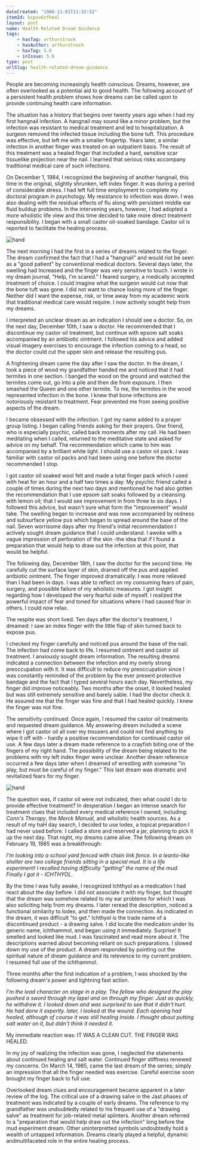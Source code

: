 ```yaml
---
dateCreated: "1986-11-01T11:32:52"
itemId: bcpov6zfheal
layout: post
name: Health Related Dream Guidance
tags:
    - hasTag: arthurstrock
    - hasAuthor: arthurstrock
    - hasTag: 5.6
    - inIssue: 5.6
type: post
urlSlug: health-related-dream-guidance
---
```


People are becoming increasingly health conscious. Dreams, however, are often overlooked as a potential aid to good health. The following account of a persistent health problem shows how dreams can be called upon to provide continuing health care information.

The situation has a history that begins over twenty years ago when I had my first hangnail infection. A hangnail may sound like a minor problem, but the infection was resistant to medical treatment and led to hospitalization. A surgeon removed the infected tissue including the bone tuft. This procedure was effective, but left me with a smaller fingertip. Years later, a similar infection in another finger was treated on an outpatient basis. The result of this treatment was a healed finger that included a hard, sensitive scar tissuelike projection near the nail. I learned that serious risks accompany traditional medical care of such infections.

On December 1, 1984, I recognized the beginning of another hangnail, this time in the original, slightly shrunken, left index finger. It was during a period of considerable stress. I had left full time employment to complete my doctoral program in psychology. My resistance to infection was down. I was also dealing with the residual effects of flu along with persistent middle ear fluid buildup problems. In the intervening years, however, I had adopted a more wholistic life view and this time decided to take more direct treatment responsibility. I began with a small castor oil-soaked bandage. Castor oil is reported to facilitate the healing process.

![hand](../images/5.6-strock-1.jpg)

The next morning I had the first in a series of dreams related to the finger. The dream confirmed the fact that I had a "hangnail" and would riot be seen as a "good patient" by conventional medical doctors. Several days later, the swelling had Increased and the finger was very sensitive to touch. I wrote in my dream journal, "Help, I'm scared." I feared surgery, a medically accepted treatment of choice. I could imagine what the surgeon would cut now that the bone tuft was gone. I did not want to chance losing more of the finger. Neither did I want the expense, risk, or time away from my academic work that traditional medical care would require. I now actively sought help from my dreams.

I interpreted an unclear dream as an indication I should see a doctor. So, on the next day, December 10th, I saw a doctor. He recommended that I discontinue my castor oil treatment, but continue with epsom salt soaks accompanied by an antibiotic ointment. I followed his advice and added visual imagery exercises to encourage the infection coming to a head, so the doctor could cut the upper skin and release the resulting pus.

A frightening dream came the day after I saw the doctor. In the dream, I took a piece of wood my grandfather handed me and noticed that it had termites in one section. I banged the wood on the ground and watched the termites come out, go Into a pile and then die from exposure. I then smashed the Queen and one other termite. To me, the termites in the wood represented infection in the bone. I knew that bone infections are notoriously resistant to treatment. Fear prevented me from seeing positive aspects of the dream.

I became obsessed with the infection. I got my name added to a prayer group listing. I began calling friends asking for their prayers. One friend, who is especially psychic, called back moments after my call. He had been meditating when I called, returned to the meditative state and asked for advice on my behalf. The recommendation which came to him was accompanied by a brilliant white light. I should use a castor oil pack. I was familiar with castor oil packs and had been using one before the doctor recommended I stop.

I got castor oil soaked wool felt and made a total finger pack which I used with heat for an hour and a half two times a day. My psychic friend called a couple of times during the next two days and mentioned he had also gotten the recommendation that I use epsom salt soaks followed by a cleansing with lemon oil; that I would see improvement in from three to six days. I followed this advice, but wasn't sure what form the "improvement" would take. The swelling began to increase and was now accompanied by redness and subsurface yellow pus which began to spread around the base of the nail. Seven worrisome days after my friend's initial recommendation I actively sought dream guidance that I could understand. I awoke with a vague impression of perforation of the skin -the idea that if I found a preparation that would help to draw out the infection at this point, that would be helpful.

The following day, December 18th, I saw the doctor for the second time. He carefully cut the surface layer of skin, drained off the pus and applied antbiotic ointment. The finger improved dramatically. I was more relieved than I had been in days. I was able to reflect on my consuming fears of pain, surgery, and possible failure of my wholistic measures. I got insight regarding how I developed the very fearful side of myself. I realized the powerful impact of fear and toned for situations where I had caused fear in others. I could now relax.

The respite was short lived. Ten days after the doctor's treatment, I dreamed: I saw an index finger with the little flap of skin turned back to expose pus.

I checked my finger carefully and noticed pus around the base of the nail. The infection had come back to life. I resumed ointment and castor oil treatment. I anxiously sought dream information. The resulting dreams indicated a connection between the infection and my overly strong preoccupation with it. It was difficult to reduce my preoccupation since I was constantly reminded of the problem by the ever present protective bandage and the fact that I typed several hours each day. Nevertheless, my finger did improve noticeably. Two months after the onset, it looked healed but was still extremely sensitive and barely sable. I had the doctor check it. He assured me that the finger was fine and that I had healed quickly. I knew the finger was not fine.

The sensitivity continued. Once again, I resumed the castor oil treatments and requested dream guidance. My answering dream included a scene where I got castor oil all over my trousers and could not find anything to wipe it off with - hardly a positive recommendation for continued castor oil use. A few days later a dream made reference to a crayfish biting one of the fingers of my right hand. The possibility of the dream being related to the problems with my left index finger were unclear. Another dream reference occurred a few days later when I dreamed of wrestling with someone "in play, but must be careful of my finger." This last dream was dramatic and revitalized fears for my finger.

![hand](../images/5.6-strock-2.jpg)

The question was, if castor oil were not indicated, then what could I do to provide effective treatment? In desperation I began an intense search for treatment clues that included every medical reference I owned, including: _Conn's Therapy_, the _Merck Manual_, and wholistic health sources. As a result of my haH day search, I decided to use lodex, a topical preparation I had never used before. I called a store and reserved a jar, planning to pick it up the next day. That night, my dreams came alive. The following dream on February 19, 1985 was a breakthrough:

_I'm looking into a school yard fenced with chain link fence. In a leanto-like shelter are two college friends sitting in a special mud. It is a life experiment! I recalled having difficulty "getting" the name of the mud. Finally I got it - ICHTHYOL._

By the time I was fully awake, I recognized lchthyol as a medication I had react about the day before. I did not associate it with my finger, but thought that the dream was somehow related to my ear problems for which I was also soliciting help from my dreams. I later reread the description, noticed a functional similarity to lodex, and then made the connection. As indicated in the dream, it was difficult "to get." lchthyol is the trade name of a discontinued product - a drawing salve. I did locate the medication under its generic name, ichthammol, and began using it immediately. Surprise! It smelled and looked like mud. I was fascinated and read more about it. The descriptions warned about becoming reliant on such preparations. I slowed down my use of the product. A dream responded by pointing out the spiritual nature of dream guidance and its relevence to my current problem. I resumed full use of the ichthammol.

Three months after the first indication of a problem, I was shocked by the following dream's power and lightning fast action.

_I'm the lead character on stage in a play. The fellow who designed the play pushed a sword through my lapel and on through my finger. Just as quickly, he withdrew it. I looked down and was surprised to see that it didn't hurt. He had done it expertly. later, I looked at the wound. Each opening had healed, although of course it was still healing inside. I thought about putting salt water on it, but didn't think it needed it._

My immediate reaction was: IT WAS A CLEAN CUT. THE FINGER WAS HEALED.

In my joy of realizing the infection was gone, I neglected the statements about continued healing and salt water. Continued finger stiffness renewed my concerns. On March 14, 1985, came the last dream of the series; simply an impression that all the finger needed was exercise. Careful exercise soon brought my finger back to full use.

Overlooked dream clues and encouragement became apparent in a later review of the log. The critical use of a drawing salve in the Jast phases of treatment was indicated by a couple of early dreams. The reference to my grandfather was undoubtedly related to his frequent use of a "drawing salve" as treatment for job-related metal splinters. Another dream referred to a "preparation that would help draw out the infection" long before the mud experiment dream. Other uninterpretted symbols undoubtedly hold a wealth of untapped information. Dreams clearly played a helpful, dynamic andmultifaceted role in the entire healing process.
